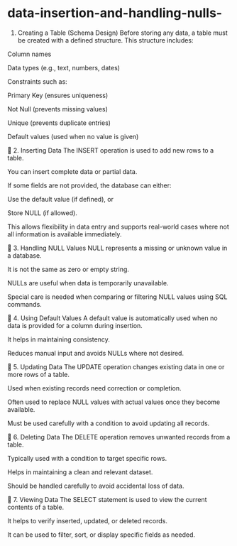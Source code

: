 # data-insertion-and-handling-nulls-
 1. Creating a Table (Schema Design)
Before storing any data, a table must be created with a defined structure. This structure includes:

Column names

Data types (e.g., text, numbers, dates)

Constraints such as:

Primary Key (ensures uniqueness)

Not Null (prevents missing values)

Unique (prevents duplicate entries)

Default values (used when no value is given)

🔹 2. Inserting Data
The INSERT operation is used to add new rows to a table.

You can insert complete data or partial data.

If some fields are not provided, the database can either:

Use the default value (if defined), or

Store NULL (if allowed).

This allows flexibility in data entry and supports real-world cases where not all information is available immediately.

🔹 3. Handling NULL Values
NULL represents a missing or unknown value in a database.

It is not the same as zero or empty string.

NULLs are useful when data is temporarily unavailable.

Special care is needed when comparing or filtering NULL values using SQL commands.

🔹 4. Using Default Values
A default value is automatically used when no data is provided for a column during insertion.

It helps in maintaining consistency.

Reduces manual input and avoids NULLs where not desired.

🔹 5. Updating Data
The UPDATE operation changes existing data in one or more rows of a table.

Used when existing records need correction or completion.

Often used to replace NULL values with actual values once they become available.

Must be used carefully with a condition to avoid updating all records.

🔹 6. Deleting Data
The DELETE operation removes unwanted records from a table.

Typically used with a condition to target specific rows.

Helps in maintaining a clean and relevant dataset.

Should be handled carefully to avoid accidental loss of data.

🔹 7. Viewing Data
The SELECT statement is used to view the current contents of a table.

It helps to verify inserted, updated, or deleted records.

It can be used to filter, sort, or display specific fields as needed.

